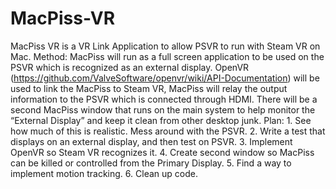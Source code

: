 # MacPiss-VR
MacPiss VR is a VR Link Application to allow PSVR to run with Steam VR on Mac.  Method: MacPiss will run as a full screen application to be used on the PSVR which is recognized as an external display. OpenVR (https://github.com/ValveSoftware/openvr/wiki/API-Documentation) will be used to link the MacPiss to Steam VR, MacPiss will relay the output information to the PSVR which is connected through HDMI. There will be a second MacPiss window that runs on the main system to help monitor the “External Display” and keep it clean from other desktop junk.  Plan: 1. See how much of this is realistic. Mess around with the PSVR. 2. Write a test that displays on an external display, and then test on PSVR. 3. Implement OpenVR so Steam VR recognizes it. 4. Create second window so MacPiss can be killed or controlled from the Primary Display. 5. Find a way to implement motion tracking. 6. Clean up code.
